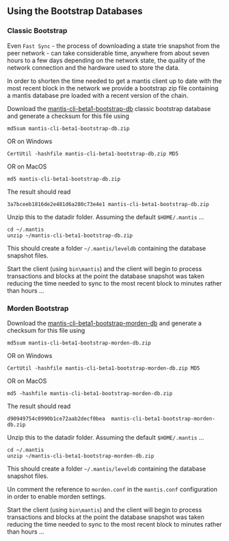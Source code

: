 ## Using the Bootstrap Databases 

### Classic Bootstrap
Even `Fast Sync` - the process of downloading a state trie snapshot from the peer network - can take considerable time, anywhere from about seven hours to a few days depending on the network state, the quality of the network connection and the hardware used to store the data. 

In order to shorten the time needed to get a mantis client up to date with the most recent block in the network we provide a bootstrap zip file containing a mantis database pre loaded with a recent version of the chain. 

Download the [mantis-cli-beta1-bootstrap-db](https://s3.eu-central-1.amazonaws.com/iohk.etc-client.snapshots/mantis-cli-beta1-bootstrap-db.zip) classic bootstrap database and generate a checksum for this file using 

`md5sum mantis-cli-beta1-bootstrap-db.zip`

OR on Windows

`CertUtil -hashfile mantis-cli-beta1-bootstrap-db.zip MD5` 

OR on MacOS

`md5 mantis-cli-beta1-bootstrap-db.zip`

The result should read 

`3a7bceeb1816de2e481d6a280c73e4e1 mantis-cli-beta1-bootstrap-db.zip`

Unzip this to the datadir folder. Assuming the default `$HOME/.mantis` ...
```
cd ~/.mantis
unzip ~/mantis-cli-beta1-bootstrap-db.zip
```
This should create a folder `~/.mantis/leveldb` containing the database snapshot files.

Start the client (using `bin\mantis`) and the client will begin to process transactions and blocks at the point the database snapshot was taken reducing the time needed to sync to the most recent block to minutes rather than hours ... 

### Morden Bootstrap

Download the [mantis-cli-beta1-bootstrap-morden-db](https://s3.eu-central-1.amazonaws.com/iohk.etc-client.snapshots/mantis-cli-beta1-bootstrap-morden-db.zip) and generate a checksum for this file using 

`md5sum mantis-cli-beta1-bootstrap-morden-db.zip`

OR on Windows

`CertUtil -hashfile mantis-cli-beta1-bootstrap-morden-db.zip MD5` 

OR on MacOS

`md5 -hashfile mantis-cli-beta1-bootstrap-morden-db.zip` 


The result should read 

```
d90949754c0990b1ce72aab2decf0bea  mantis-cli-beta1-bootstrap-morden-db.zip
```

Unzip this to the datadir folder. Assuming the default `$HOME/.mantis` ...
```
cd ~/.mantis
unzip ~/mantis-cli-beta1-bootstrap-morden-db.zip
```
This should create a folder `~/.mantis/leveldb` containing the database snapshot files.

Un comment the reference to `morden.conf` in the `mantis.conf` configuration in order to enable morden settings.

Start the client (using `bin\mantis`) and the client will begin to process transactions and blocks at the point the database snapshot was taken reducing the time needed to sync to the most recent block to minutes rather than hours ... 

